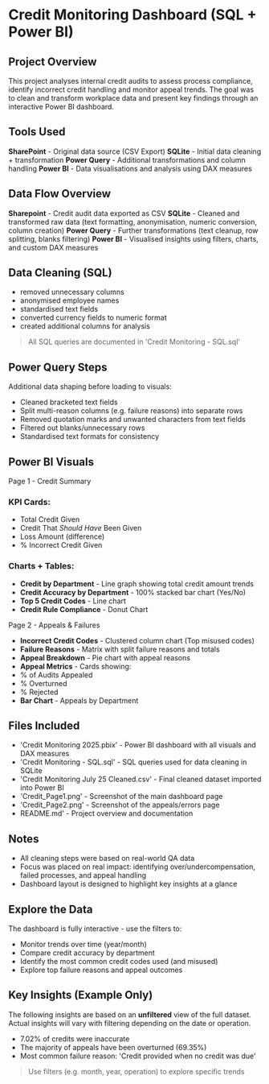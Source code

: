 
# Credit Monitoring Dashboard (SQL + Power BI)


## Project Overview
This project analyses internal credit audits to assess process compliance, identify incorrect credit handling and monitor appeal trends. The goal was to clean and transform workplace data and present key findings through an interactive Power BI dashboard.




## Tools Used
**SharePoint** - Original data source (CSV Export)
**SQLite** - Initial data cleaning + transformation
**Power Query** - Additional transformations and column handling
**Power BI** - Data visualisations and analysis using DAX measures


## Data Flow Overview
**Sharepoint** - Credit audit data exported as CSV
**SQLite** - Cleaned and transformed raw data (text formatting, anonymisation, numeric conversion, column creation)
**Power Query** - Further transformations (text cleanup, row splitting, blanks filtering)
**Power BI** - Visualised insights using filters, charts, and custom DAX measures


## Data Cleaning (SQL)
- removed unnecessary columns
- anonymised employee names
- standardised text fields
- converted currency fields to numeric format
- created additional columns for analysis

> All SQL queries are documented in 'Credit Monitoring - SQL.sql'


## Power Query Steps
Additional data shaping before loading to visuals:
- Cleaned bracketed text fields
- Split multi-reason columns (e.g. failure reasons) into separate rows
- Removed quotation marks and unwanted characters from text fields
- Filtered out blanks/unnecessary rows
- Standardised text formats for consistency


## Power BI Visuals

Page 1 - Credit Summary

### KPI Cards:
- Total Credit Given
- Credit That *Should Have* Been Given
- Loss Amount (difference)
- % Incorrect Credit Given

### Charts + Tables:
- **Credit by Department** - Line graph showing total credit amount trends
- **Credit Accuracy by Department** - 100% stacked bar chart (Yes/No)
- **Top 5 Credit Codes** - Line chart
- **Credit Rule Compliance** - Donut Chart


Page 2 - Appeals & Failures

- **Incorrect Credit Codes** - Clustered column chart (Top misused codes)
- **Failure Reasons** - Matrix with split failure reasons and totals
- **Appeal Breakdown** - Pie chart with appeal reasons
- **Appeal Metrics** - Cards showing:
- % of Audits Appealed
- % Overturned
- % Rejected
- **Bar Chart** - Appeals by Department

## Files Included

- 'Credit Monitoring 2025.pbix' - Power BI dashboard with all visuals and DAX measures
- 'Credit Monitoring - SQL.sql' - SQL queries used for data cleaning in SQLite
- 'Credit Monitoring July 25 Cleaned.csv' - Final cleaned dataset imported into Power BI
- 'Credit_Page1.png' - Screenshot of the main dashboard page
- 'Credit_Page2.png' - Screenshot of the appeals/errors page
- README.md' - Project overview and documentation



## Notes
- All cleaning steps were based on real-world QA data
- Focus was placed on real impact: identifying over/undercompensation, failed processes, and appeal handling
- Dashboard layout is designed to highlight key insights at a glance


## Explore the Data

The dashboard is fully interactive - use the filters to:

- Monitor trends over time (year/month)
- Compare credit accuracy by department
- Identify the most common credit codes used (and misused)
- Explore top failure reasons and appeal outcomes


## Key Insights (Example Only)

The following insights are based on an **unfiltered** view of the full dataset. Actual insights will vary with filtering depending on the date or operation.

- 7.02% of credits were inaccurate
- The majority of appeals have been overturned (69.35%)
- Most common failure reason: 'Credit provided when no credit was due' 

> Use filters (e.g. month, year, operation) to explore specific trends